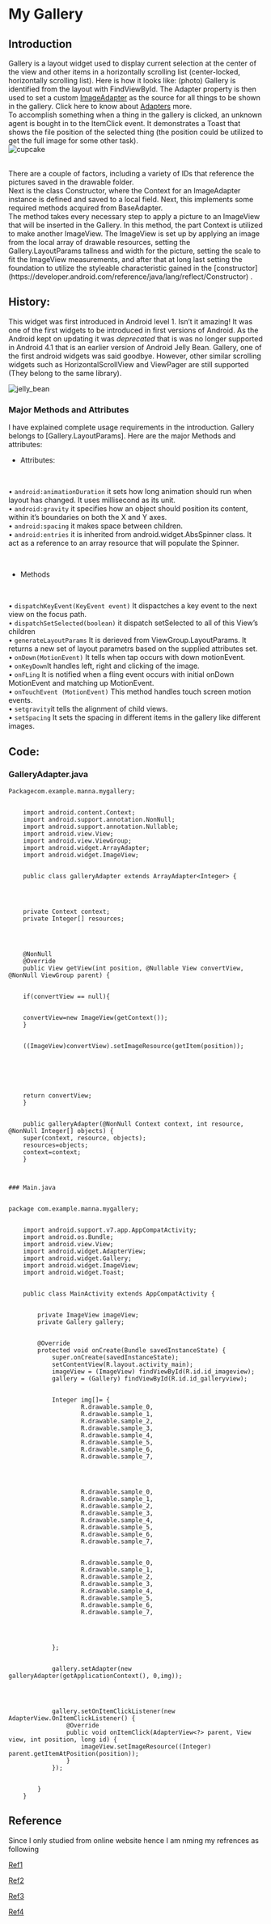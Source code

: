 # My Gallery
## Introduction
Gallery is a layout widget used to display current selection at the center of the view and other items in a horizontally scrolling list (center-locked, horizontally scrolling list). Here is how it looks like:
(photo)
 Gallery is identified from the layout with FindViewById. The Adapter property is then used to set a custom [ImageAdapter]( https://alvinalexander.com/java/jwarehouse/apps-for-android/Panoramio/src/com/google/android/panoramio/ImageAdapter.java.shtml) as the source for all things to be shown in the gallery. Click here to know about [Adapters]( https://developer.android.com/reference/android/widget/Adapter) more.<br>
To accomplish something when a thing in the gallery is clicked, an unknown agent is bought in to the ItemClick event. It demonstrates a Toast that shows the file position of the selected thing (the position could be utilized to get the full image for some other task). <br>
![cupcake](https://user-images.githubusercontent.com/43186158/49691368-71abd280-fb0e-11e8-9420-c69f89163360.png)

<br>
There are a couple of factors, including a variety of IDs that reference the pictures saved in the drawable folder.<br>
Next is the class Constructor, where the Context for an ImageAdapter instance is defined and saved to a local field. Next, this implements some required methods acquired from BaseAdapter. <br>
The method takes every necessary step to apply a picture to an ImageView that will be inserted in the Gallery. In this method, the part Context is utilized to make another ImageView. The ImageView is set up by applying an image from the local array of drawable resources, setting the Gallery.LayoutParams tallness and width for the picture, setting the scale to fit the ImageView measurements, and after that at long last setting the foundation to utilize the styleable characteristic gained in the [constructor](https://developer.android.com/reference/java/lang/reflect/Constructor) . <br>

## History:
This widget was first introduced in Android level 1. Isn’t it amazing! It was one of the first widgets to be introduced in first versions of Android. As the Android kept on updating it was *deprecated* that is was no longer supported in Android 4.1 that is an earlier version of Android Jelly Bean. Gallery, one of the first android widgets was said goodbye. However, other similar scrolling widgets such as HorizontalScrollView and ViewPager are still supported (They belong to the same library). <br>

![jelly_bean](https://user-images.githubusercontent.com/43186158/49691380-a28c0780-fb0e-11e8-9866-166924ca7e66.jpg)


### Major Methods and Attributes 
I have explained complete usage requirements in the introduction. Gallery belongs to [Gallery.LayoutParams]. Here are the major Methods and attributes:<br>

* Attributes:
<br>

•	```android:animationDuration``` it sets how long animation should run when layout has changed. It uses millisecond as its unit.<br>
•	``` android:gravity ``` it specifies how an object should position its content, within it’s boundaries on both the X and Y axes.<br>
•	``` android:spacing ``` it makes space between children.<br>
•	``` android:entries ``` it is inherited from android.widget.AbsSpinner class. It act as a reference to an array resource that will populate the Spinner. <br>

<br>

* Methods
<br>

•	``` dispatchKeyEvent(KeyEvent event) ``` It dispactches a key event to the next view on the focus path.<br>
•	``` dispatchSetSelected(boolean) ``` it dispatch setSelected to all of this View’s children<br>
•	``` generateLayoutParams ``` It is derieved from ViewGroup.LayoutParams. It returns a new set of layout parametrs based on the supplied attributes set. <br>
•	``` onDown(MotionEvent) ``` It tells when tap occurs with down motionEvent.<br>
•	``` onKeyDown ```It handles left, right and clicking of the image.<br>
•	``` onFLing ``` It is notified when a fling event occurs with initial onDown MotionEvent and matching up MotionEvent.<br>
•	``` onTouchEvent (MotionEvent) ``` This method handles touch screen motion events.<br>
•	``` setgravity ```it tells the alignment of child views.<br>
•	``` setSpacing ``` It sets the spacing in different items in the gallery like different images.



## Code:
### GalleryAdapter.java
```
Packagecom.example.manna.mygallery;
	

	import android.content.Context;
	import android.support.annotation.NonNull;
	import android.support.annotation.Nullable;
	import android.view.View;
	import android.view.ViewGroup;
	import android.widget.ArrayAdapter;
	import android.widget.ImageView;
	

	public class galleryAdapter extends ArrayAdapter<Integer> {
	

	

	private Context context;
	private Integer[] resources;
	

	

	@NonNull
	@Override
	public View getView(int position, @Nullable View convertView, @NonNull ViewGroup parent) {
	

	if(convertView == null){
	

	convertView=new ImageView(getContext());
	}
	

	((ImageView)convertView).setImageResource(getItem(position));
	

	

	

	return convertView;
	}
	

	public galleryAdapter(@NonNull Context context, int resource, @NonNull Integer[] objects) {
	super(context, resource, objects);
	resources=objects;
	context=context;
	}
	


### Main.java


package com.example.manna.mygallery;
	

	import android.support.v7.app.AppCompatActivity;
	import android.os.Bundle;
	import android.view.View;
	import android.widget.AdapterView;
	import android.widget.Gallery;
	import android.widget.ImageView;
	import android.widget.Toast;
	

	public class MainActivity extends AppCompatActivity {
	

	    private ImageView imageView;
	    private Gallery gallery;
	

	    @Override
	    protected void onCreate(Bundle savedInstanceState) {
	        super.onCreate(savedInstanceState);
	        setContentView(R.layout.activity_main);
	        imageView = (ImageView) findViewById(R.id.id_imageview);
	        gallery = (Gallery) findViewById(R.id.id_galleryview);
	

	        Integer img[]= {
	                R.drawable.sample_0,
	                R.drawable.sample_1,
	                R.drawable.sample_2,
	                R.drawable.sample_3,
	                R.drawable.sample_4,
	                R.drawable.sample_5,
	                R.drawable.sample_6,
	                R.drawable.sample_7,
	

	

	                R.drawable.sample_0,
	                R.drawable.sample_1,
	                R.drawable.sample_2,
	                R.drawable.sample_3,
	                R.drawable.sample_4,
	                R.drawable.sample_5,
	                R.drawable.sample_6,
	                R.drawable.sample_7,
	

	                R.drawable.sample_0,
	                R.drawable.sample_1,
	                R.drawable.sample_2,
	                R.drawable.sample_3,
	                R.drawable.sample_4,
	                R.drawable.sample_5,
	                R.drawable.sample_6,
	                R.drawable.sample_7,
	

	

	        };
	

	        gallery.setAdapter(new galleryAdapter(getApplicationContext(), 0,img));
	

	

	        gallery.setOnItemClickListener(new AdapterView.OnItemClickListener() {
	            @Override
	            public void onItemClick(AdapterView<?> parent, View view, int position, long id) {
	                imageView.setImageResource((Integer) parent.getItemAtPosition(position));
	            }
	        });
	

	    }
	} 
```

## Reference

Since I only studied from online website hence I am nming my refrences as following

[Ref1](https://developer.xamarin.com/api/type/Android.Widget.Gallery/)

[Ref2](https://docs.microsoft.com/en-us/xamarin/android/user-interface/controls/gallery)

[Ref3](https://developer.android.com/reference/android/widget/Gallery#summary)

[Ref4](https://www.youtube.com/watch?v=O1DCtbdAxQo)

